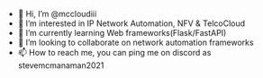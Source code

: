 - 👋 Hi, I’m @mccloudiii
- 👀 I’m interested in IP Network Automation, NFV & TelcoCloud
- 🌱 I’m currently learning Web frameworks(Flask/FastAPI) 
- 💞️ I’m looking to collaborate on network automation frameworks
- 📫 How to reach me, you can ping me on discord as stevemcmanaman2021

<!---
mccloudiii/mccloudiii is a ✨ special ✨ repository because its `README.md` (this file) appears on your GitHub profile.
You can click the Preview link to take a look at your changes.
--->

